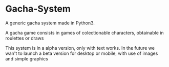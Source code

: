 # Gacha-System

A generic gacha system made in Python3.

A gacha game consists in games of colectionable characters, obtainable in roulettes or draws

This system is in a alpha version, only with text works. In the future we wan't to launch a beta version for desktop or mobile, with use of images and simple graphics